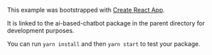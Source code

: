This example was bootstrapped with [Create React App](https://github.com/facebook/create-react-app).

It is linked to the ai-based-chatbot package in the parent directory for development purposes.

You can run `yarn install` and then `yarn start` to test your package.
